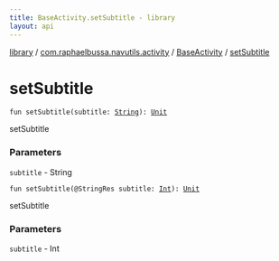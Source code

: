 ```yaml
---
title: BaseActivity.setSubtitle - library
layout: api
---
```


<div class='api-docs-breadcrumbs'><a href="../../index.html">library</a> / <a href="../index.html">com.raphaelbussa.navutils.activity</a> / <a href="index.html">BaseActivity</a> / <a href="./set-subtitle.html">setSubtitle</a></div>

# setSubtitle

<div class="overload-group" markdown="1">

<div class="signature"><code><span class="keyword">fun </span><span class="identifier">setSubtitle</span><span class="symbol">(</span><span class="parameterName" id="com.raphaelbussa.navutils.activity.BaseActivity$setSubtitle(kotlin.String)/subtitle">subtitle</span><span class="symbol">:</span>&nbsp;<a href="https://kotlinlang.org/api/latest/jvm/stdlib/kotlin/-string/index.html"><span class="identifier">String</span></a><span class="symbol">)</span><span class="symbol">: </span><a href="https://kotlinlang.org/api/latest/jvm/stdlib/kotlin/-unit/index.html"><span class="identifier">Unit</span></a></code></div>

setSubtitle

### Parameters

<code>subtitle</code> - String

</div>
<div class="overload-group" markdown="1">

<div class="signature"><code><span class="keyword">fun </span><span class="identifier">setSubtitle</span><span class="symbol">(</span><span class="identifier">@StringRes</span> <span class="parameterName" id="com.raphaelbussa.navutils.activity.BaseActivity$setSubtitle(kotlin.Int)/subtitle">subtitle</span><span class="symbol">:</span>&nbsp;<a href="https://kotlinlang.org/api/latest/jvm/stdlib/kotlin/-int/index.html"><span class="identifier">Int</span></a><span class="symbol">)</span><span class="symbol">: </span><a href="https://kotlinlang.org/api/latest/jvm/stdlib/kotlin/-unit/index.html"><span class="identifier">Unit</span></a></code></div>

setSubtitle

### Parameters

<code>subtitle</code> - Int

</div>

